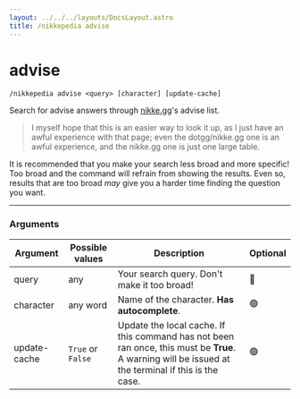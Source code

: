 ```yaml
---
layout: ../../../layouts/DocsLayout.astro
title: /nikkepedia advise
---
```


# advise

`/nikkepedia advise <query> [character] [update-cache]`

Search for advise answers through [nikke.gg](https://nikke.gg)'s advise list.

> I myself hope that this is an easier way to look it up, as I just have an awful experience with that page; even the dotgg/nikke.gg one is an awful experience, and the nikke.gg one is just one large table.

It is recommended that you make your search less broad and more specific! Too broad and the command will refrain from showing the results. Even so, results that are too broad *may* give you a harder time finding the question you want.

---

### Arguments

| Argument | Possible values | Description | Optional |
| --- | --- | --- | --- |
| query | any | Your search query. Don't make it too broad! | 🔴 |
| character | any word | Name of the character. **Has autocomplete**. | 🟢 |
| update-cache | `True` or `False` | Update the local cache. If this command has not been ran once, this must be **True**. A warning will be issued at the terminal if this is the case. | 🟢 |